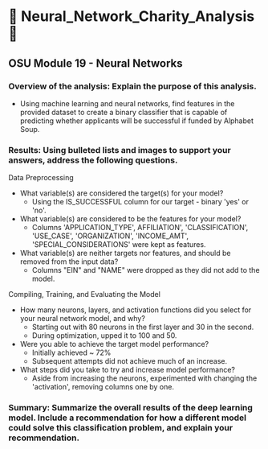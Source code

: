 # :gift_heart: Neural_Network_Charity_Analysis :gift:
## OSU Module 19 - Neural Networks


### Overview of the analysis: Explain the purpose of this analysis.

  - Using machine learning and neural networks, find features in the provided dataset to create a binary classifier that is capable of predicting whether applicants will be successful if funded by Alphabet Soup.

### Results: Using bulleted lists and images to support your answers, address the following questions.

Data Preprocessing
  * What variable(s) are considered the target(s) for your model?
    - Using the IS_SUCCESSFUL column for our target - binary 'yes' or 'no'.
  * What variable(s) are considered to be the features for your model?
    - Columns 'APPLICATION_TYPE', AFFILIATION', 'CLASSIFICATION', 'USE_CASE', 'ORGANIZATION', 'INCOME_AMT', 'SPECIAL_CONSIDERATIONS' were kept as features.
  * What variable(s) are neither targets nor features, and should be removed from the input data?
    - Columns "EIN" and "NAME" were dropped as they did not add to the model.

Compiling, Training, and Evaluating the Model
  * How many neurons, layers, and activation functions did you select for your neural network model, and why?
    - Starting out with 80 neurons in the first layer and 30 in the second.
    - During optimization, upped it to 100 and 50.
  * Were you able to achieve the target model performance?
    - Initially achieved ~ 72%
    - Subsequent attempts did not achieve much of an increase.
  * What steps did you take to try and increase model performance?
    - Aside from increasing the neurons, experimented with changing the 'activation', removing columns one by one.


### Summary: Summarize the overall results of the deep learning model. Include a recommendation for how a different model could solve this classification problem, and explain your recommendation.
